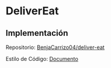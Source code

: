 # DeliverEat

## Implementación

Repositorio: [BenjaCarrizo04/deliver-eat](https://github.com/BenjaCarrizo04/deliver-eat)

Estilo de Código: [Documento](https://docs.google.com/document/d/1cl1StFdSX9Nm1IVm5LqzofSmPXqm2yZ6Q-etP_Y7ZfQ/edit#heading=h.pac7yy1hu8p0)
